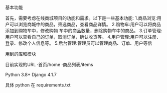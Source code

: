 基本功能

首先，需要考虑在线商城项目的功能和需求。以下是一些基本功能:
1.商品浏览:用户可以浏览商城中的商品，筛选商品，查看商品详情。
2.购物车:用户可以将商品添加到购物车中，修改购物
车中的商品数量，删除购物车中的商品。
3.订单管理:用户可以查看自己的订单，取消订单，确认收货等。
4.用户管理:用户可以注册、登录、修改个人信息等。
5.后台管理:管理员可以管理商品、订单、用户等信

用到的库和模块

目前实现的URL
·首页/home
·商品列表/items

Python 3.8+
Django 4.1.7

具体 python 在 requirements.txt